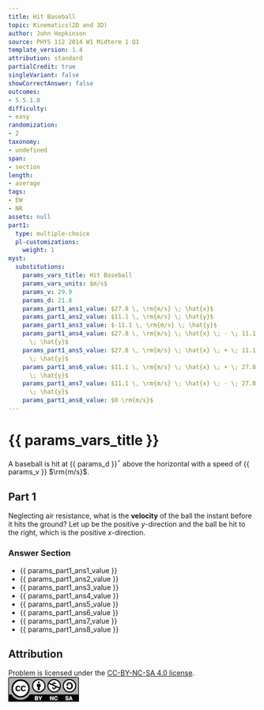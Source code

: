 ```yaml
---
title: Hit Baseball
topic: Kinematics(2D and 3D)
author: John Hopkinson
source: PHYS 112 2014 W1 Midterm 1 Q1
template_version: 1.4
attribution: standard
partialCredit: true
singleVariant: false
showCorrectAnswer: false
outcomes:
- 5.5.1.0
difficulty:
- easy
randomization:
- 2
taxonomy:
- undefined
span:
- section
length:
- average
tags:
- EW
- NR
assets: null
part1:
  type: multiple-choice
  pl-customizations:
    weight: 1
myst:
  substitutions:
    params_vars_title: Hit Baseball
    params_vars_units: $m/s$
    params_v: 29.9
    params_d: 21.8
    params_part1_ans1_value: $27.8 \, \rm{m/s} \; \hat{x}$
    params_part1_ans2_value: $11.1 \, \rm{m/s} \; \hat{y}$
    params_part1_ans3_value: $-11.1 \, \rm{m/s} \; \hat{y}$
    params_part1_ans4_value: $27.8 \, \rm{m/s} \; \hat{x} \; - \; 11.1 \, \rm{m/s}
      \; \hat{y}$
    params_part1_ans5_value: $27.8 \, \rm{m/s} \; \hat{x} \; + \; 11.1 \, \rm{m/s}
      \; \hat{y}$
    params_part1_ans6_value: $11.1 \, \rm{m/s} \; \hat{x} \; + \; 27.8 \, \rm{m/s}
      \; \hat{y}$
    params_part1_ans7_value: $11.1 \, \rm{m/s} \; \hat{x} \; - \; 27.8 \, \rm{m/s}
      \; \hat{y}$
    params_part1_ans8_value: $0 \rm{m/s}$
---
```

# {{ params_vars_title }}
A baseball is hit at {{ params_d }}$^\circ$ above the horizontal with a speed of {{ params_v }} $\rm{m/s}$.

## Part 1

Neglecting air resistance, what is the **velocity** of the ball the instant before it hits the ground? Let up be the positive $y$-direction and the ball be hit to the right, which is the positive $x$-direction.

### Answer Section

- {{ params_part1_ans1_value }}
- {{ params_part1_ans2_value }}
- {{ params_part1_ans3_value }}
- {{ params_part1_ans4_value }}
- {{ params_part1_ans5_value }}
- {{ params_part1_ans6_value }}
- {{ params_part1_ans7_value }}
- {{ params_part1_ans8_value }}

## Attribution

Problem is licensed under the [CC-BY-NC-SA 4.0 license](https://creativecommons.org/licenses/by-nc-sa/4.0/).<br> ![The Creative Commons 4.0 license requiring attribution-BY, non-commercial-NC, and share-alike-SA license.](https://raw.githubusercontent.com/firasm/bits/master/by-nc-sa.png)
